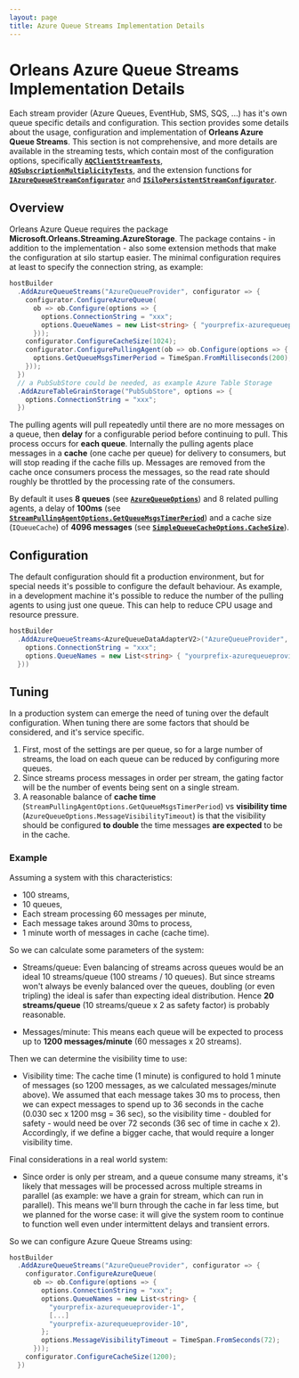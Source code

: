 ```yaml
---
layout: page
title: Azure Queue Streams Implementation Details
---
```


# Orleans Azure Queue Streams Implementation Details

Each stream provider (Azure Queues, EventHub, SMS, SQS, ...) has it's own queue specific details and configuration.
This section provides some details about the usage, configuration and implementation of **Orleans Azure Queue Streams**.
This section is not comprehensive, and more details are available in the streaming tests, which contain most of the configuration options, specifically [**`AQClientStreamTests`**](https://github.com/dotnet/orleans/tree/master/test/Extensions/TesterAzureUtils/Streaming/AQClientStreamTests.cs), [**`AQSubscriptionMultiplicityTests`**](https://github.com/dotnet/orleans/tree/master/test/Extensions/TesterAzureUtils/Streaming/AQSubscriptionMultiplicityTests.cs), and the extension functions for [**`IAzureQueueStreamConfigurator`**](https://github.com/dotnet/orleans/tree/master/src/Azure/Orleans.Streaming.AzureStorage/Providers/Streams/AzureQueue/AzureQueueStreamBuilder.cs)  and [**`ISiloPersistentStreamConfigurator`**](https://github.com/dotnet/orleans/tree/master/src/Orleans.Runtime.Abstractions/Streams/ISiloPersistentStreamConfigurator.cs).

## Overview

Orleans Azure Queue requires the package **Microsoft.Orleans.Streaming.AzureStorage**.
The package contains - in addition to the implementation - also some extension methods that make the configuration at silo startup easier.
The minimal configuration requires at least to specify the connection string, as example:

``` csharp
hostBuilder
  .AddAzureQueueStreams("AzureQueueProvider", configurator => {
    configurator.ConfigureAzureQueue(
      ob => ob.Configure(options => {
        options.ConnectionString = "xxx";
        options.QueueNames = new List<string> { "yourprefix-azurequeueprovider-0" };
      }));
    configurator.ConfigureCacheSize(1024);
    configurator.ConfigurePullingAgent(ob => ob.Configure(options => {
      options.GetQueueMsgsTimerPeriod = TimeSpan.FromMilliseconds(200);
    }));
  })
  // a PubSubStore could be needed, as example Azure Table Storage
  .AddAzureTableGrainStorage("PubSubStore", options => {
    options.ConnectionString = "xxx";
  })
```

The pulling agents will pull repeatedly until there are no more messages on a queue, then **delay** for a configurable period before continuing to pull. This process occurs for **each queue**.
Internally the pulling agents place messages in a **cache** (one cache per queue) for delivery to consumers, but will stop reading if the cache fills up. 
Messages are removed from the cache once consumers process the messages, so the read rate should roughly be throttled by the processing rate of the consumers.

By default it uses **8 queues** (see [**`AzureQueueOptions`**](https://github.com/dotnet/orleans/tree/master/src/Azure/Orleans.Streaming.AzureStorage/Providers/Streams/AzureQueue/AzureQueueStreamOptions.cs)) and 8 related pulling agents, a delay of **100ms** (see [**`StreamPullingAgentOptions.GetQueueMsgsTimerPeriod`**](https://github.com/dotnet/orleans/tree/master/src/Orleans.Core/Streams/PersistentStreams/Options/PersistentStreamProviderOptions.cs)) and a cache size (`IQueueCache`) of **4096 messages** (see [**`SimpleQueueCacheOptions.CacheSize`**](https://github.com/dotnet/orleans/tree/master/src/OrleansProviders/Streams/Common/SimpleCache/SimpleQueueCacheOptions.cs)).

## Configuration

The default configuration should fit a production environment, but for special needs it's possible to configure the default behaviour.
As example, in a development machine it's possible to reduce the number of the pulling agents to using just one queue.
This can help to reduce CPU usage and resource pressure.

``` csharp
hostBuilder
  .AddAzureQueueStreams<AzureQueueDataAdapterV2>("AzureQueueProvider", optionsBuilder => optionsBuilder.Configure(options => {
    options.ConnectionString = "xxx";
    options.QueueNames = new List<string> { "yourprefix-azurequeueprovider-0" };
  }))
```

## Tuning

In a production system can emerge the need of tuning over the default configuration. When tuning there are some factors that should be considered, and it's service specific.

1. First, most of the settings are per queue, so for a large number of streams, the load on each queue can be reduced by configuring more queues.
2. Since streams process messages in order per stream, the gating factor will be the number of events being sent on a single stream.
3. A reasonable balance of **cache time** (`StreamPullingAgentOptions.GetQueueMsgsTimerPeriod`) vs **visibility time** (`AzureQueueOptions.MessageVisibilityTimeout`) is that the visibility should be configured **to double** the time messages **are expected** to be in the cache.

### Example

Assuming a system with this characteristics:

* 100 streams,
* 10 queues,
* Each stream processing 60 messages per minute,
* Each message takes around 30ms to process,
* 1 minute worth of messages in cache (cache time).

So we can calculate some parameters of the system:

* Streams/queue: Even balancing of streams across queues would be an ideal 10 streams/queue (100 streams / 10 queues).
But since streams won't always be evenly balanced over the queues, doubling (or even tripling) the ideal is safer than expecting ideal distribution.
Hence **20 streams/queue** (10 streams/queue x 2 as safety factor) is probably reasonable.

* Messages/minute: This means each queue will be expected to process up to **1200 messages/minute** (60 messages x 20 streams).

Then we can determine the visibility time to use:

* Visibility time: The cache time (1 minute) is configured to hold 1 minute of messages (so 1200 messages, as we calculated messages/minute above).
We assumed that each message takes 30 ms to process, then we can expect messages to spend up to 36 seconds in the cache (0.030 sec x 1200 msg = 36 sec), so the visibility time - doubled for safety - would need be over 72 seconds (36 sec of time in cache x 2).
Accordingly, if we define a bigger cache, that would require a longer visibility time.

Final considerations in a real world system:

* Since order is only per stream, and a queue consume many streams, it's likely that messages will be processed across multiple streams in parallel (as example: we have a grain for stream, which can run in parallel).
This means we'll burn through the cache in far less time, but we planned for the worse case: it will give the system room to continue to function well even under intermittent delays and transient errors.

So we can configure Azure Queue Streams using:

``` csharp
hostBuilder
  .AddAzureQueueStreams("AzureQueueProvider", configurator => {
    configurator.ConfigureAzureQueue(
      ob => ob.Configure(options => {
        options.ConnectionString = "xxx";
        options.QueueNames = new List<string> {
          "yourprefix-azurequeueprovider-1",
          [...]
          "yourprefix-azurequeueprovider-10",
        };
        options.MessageVisibilityTimeout = TimeSpan.FromSeconds(72);
      }));
    configurator.ConfigureCacheSize(1200);
  })
```

